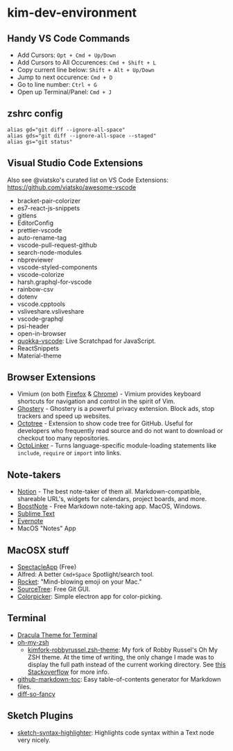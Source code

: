# kim-dev-environment

## Handy VS Code Commands
- Add Cursors: `Opt + Cmd + Up/Down`
- Add Cursors to All Occurences: `Cmd + Shift + L`
- Copy current line below: `Shift + Alt + Up/Down`
- Jump to next occurence: `Cmd + D`
- Go to line number: `Ctrl + G`
- Open up Terminal/Panel: `Cmd + J`

## zshrc config
```shell
alias gd="git diff --ignore-all-space"
alias gds="git diff --ignore-all-space --staged"
alias gs="git status"
```

## Visual Studio Code Extensions

Also see @viatsko's curated list on VS Code Extensions: https://github.com/viatsko/awesome-vscode

- bracket-pair-colorizer
- es7-react-js-snippets
- gitlens
- EditorConfig
- prettier-vscode
- auto-rename-tag
- vscode-pull-request-github
- search-node-modules
- nbpreviewer
- vscode-styled-components
- vscode-colorize
- harsh.graphql-for-vscode
- rainbow-csv
- dotenv
- vscode.cpptools
- vsliveshare.vsliveshare
- vscode-graphql
- psi-header
- open-in-browser
- [quokka-vscode](https://marketplace.visualstudio.com/items?itemName=WallabyJs.quokka-vscode): Live Scratchpad for JavaScript.
- ReactSnippets
- Material-theme

## Browser Extensions
- Vimium (on both [Firefox](https://addons.mozilla.org/en-GB/firefox/addon/vimium-ff/) & [Chrome](https://chrome.google.com/webstore/detail/vimium/dbepggeogbaibhgnhhndojpepiihcmeb)) - Vimium provides keyboard shortcuts for navigation and control in the spirit of Vim.
- [Ghostery](https://www.ghostery.com/) - Ghostery is a powerful privacy extension. Block ads, stop trackers and speed up websites.
- [Octotree](https://github.com/ovity/octotree) - Extension to show code tree for GitHub. Useful for developers who frequently read source and do not want to download or checkout too many repositories.
- [OctoLinker](https://github.com/OctoLinker/OctoLinker) - Turns language-specific module-loading statements like `include`, `require` or `import` into links. 

## Note-takers
- [Notion](https://www.notion.so/) - The best note-taker of them all. Markdown-compatible, shareable URL's, widgets for calendars, project boards, and more. 
- [BoostNote](https://boostnote.io/) - Free Markdown note-taking app. MacOS, Windows.
- [Sublime Text](https://www.sublimetext.com/)
- [Evernote](https://evernote.com/)
- MacOS "Notes" App

## MacOSX stuff
- [SpectacleApp](https://www.spectacleapp.com/) (Free)
- Alfred: A better `Cmd+Space` Spotlight/search tool.
- [Rocket](https://matthewpalmer.net/rocket/): "Mind-blowing emoji on your Mac."
- [SourceTree](https://www.sourcetreeapp.com/): Free Git GUI.
- [Colorpicker](https://electronjs.org/apps/colorpicker): Simple electron app for color-picking.

## Terminal
- [Dracula Theme for Terminal](https://github.com/dracula/dracula-theme)
- [oh-my-zsh](https://github.com/robbyrussell/oh-my-zsh)
  - [kimfork-robbyrussel.zsh-theme](kimfork-robbyrussel.zsh-theme): My fork of Robby Russel's Oh My ZSH theme. At the time of writing, the only change I made was to display the full path instead of the current working directory. See [this Stackoverflow](https://stackoverflow.com/questions/27885057/zsh-theme-for-full-path-display-git-changes) for more info.
- [github-markdown-toc](https://github.com/ekalinin/github-markdown-toc): Easy table-of-contents generator for Markdown files.
- [diff-so-fancy](https://github.com/so-fancy/diff-so-fancy)

## Sketch Plugins
- [sketch-syntax-highlighter](https://github.com/danielguillan/sketch-syntax-highlighter): Highlights code syntax within a Text node very nicely.

